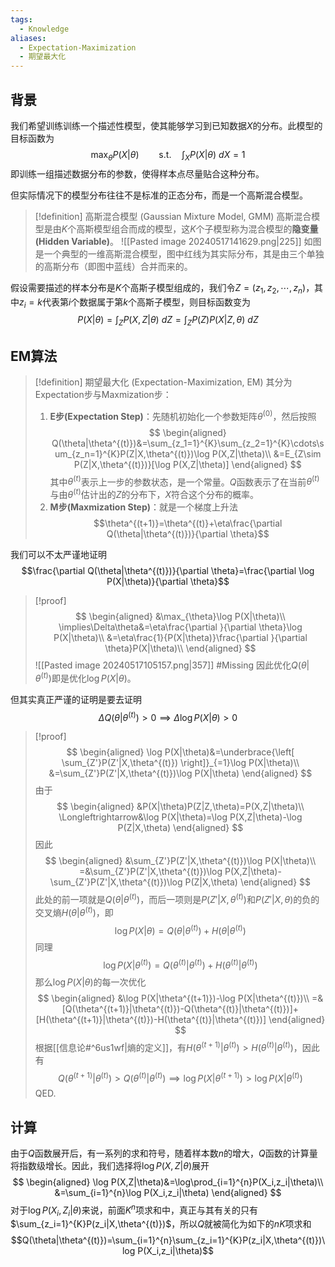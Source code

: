 ```yaml
---
tags:
  - Knowledge
aliases:
  - Expectation-Maximization
  - 期望最大化
---
```

## 背景
我们希望训练训练一个描述性模型，使其能够学习到已知数据$X$的分布。此模型的目标函数为
$$\max_{\theta}P(X|\theta)\qquad\text{s.t.}\quad\int_{X}P(X|\theta)\ dX=1$$
即训练一组描述数据分布的参数，使得样本点尽量贴合这种分布。

但实际情况下的模型分布往往不是标准的正态分布，而是一个高斯混合模型。
> [!definition] 高斯混合模型 (Gaussian Mixture Model, GMM)
> 高斯混合模型是由$K$个高斯模型组合而成的模型，这$K$个子模型称为混合模型的**隐变量(Hidden Variable)**。
> ![[Pasted image 20240517141629.png|225]]
> 如图是一个典型的一维高斯混合模型，图中红线为其实际分布，其是由三个单独的高斯分布（即图中蓝线）合并而来的。

假设需要描述的样本分布是$K$个高斯子模型组成的，我们令$Z=(z_1,z_2,\cdots,z_{n})$，其中$z_i=k$代表第$i$个数据属于第$k$个高斯子模型，则目标函数变为
$$P(X|\theta)=\int_{Z}P(X,Z|\theta)\ dZ=\int_{Z}P(Z)P(X|Z,\theta)\ dZ$$
## EM算法
> [!definition] 期望最大化 (Expectation-Maximization, EM)
> 其分为Expectation步与Maxmization步：
> 1. **E步(Expectation Step)**：先随机初始化一个参数矩阵$\theta^{(0)}$，然后按照
> 	$$
> 	\begin{aligned}
> 	Q(\theta|\theta^{(t)})&=\sum_{z_1=1}^{K}\sum_{z_2=1}^{K}\cdots\sum_{z_n=1}^{K}P(Z|X,\theta^{(t)})\log P(X,Z|\theta)\\
> 	&=E_{Z\sim P(Z|X,\theta^{(t)})}[\log P(X,Z|\theta)]
> 	\end{aligned}
> 	$$
> 	其中$\theta^{(t)}$表示上一步的参数状态，是一个常量。$Q$函数表示了在当前$\theta^{(t)}$与由$\theta^{(t)}$估计出的$Z$的分布下，$X$符合这个分布的概率。
> 1. **M步(Maxmization Step)**：就是一个梯度上升法
> 	$$\theta^{(t+1)}=\theta^{(t)}+\eta\frac{\partial Q(\theta|\theta^{(t)})}{\partial \theta}$$

我们可以不太严谨地证明
$$\frac{\partial Q(\theta|\theta^{(t)})}{\partial \theta}=\frac{\partial \log P(X|\theta)}{\partial \theta}$$
> [!proof] 
> $$
> \begin{aligned}
> &\max_{\theta}\log P(X|\theta)\\
> \implies\Delta\theta&=\eta\frac{\partial }{\partial \theta}\log P(X|\theta)\\
> &=\eta\frac{1}{P(X|\theta)}\frac{\partial }{\partial \theta}P(X|\theta)\\
> \end{aligned}
> $$
> ![[Pasted image 20240517105157.png|357]] #Missing 
> 因此优化$Q(\theta|\theta^{(t)})$即是优化$\log P(X|\theta)$。

但其实真正严谨的证明是要去证明
$$\Delta Q(\theta|\theta^{(t)})>0\implies\Delta\log P(X|\theta)>0$$
> [!proof] 
> $$
> \begin{aligned}
> \log P(X|\theta)&=\underbrace{\left[ \sum_{Z'}P(Z'|X,\theta^{(t)}) \right]}_{=1}\log P(X|\theta)\\
> &=\sum_{Z'}P(Z'|X,\theta^{(t)})\log P(X|\theta)
> \end{aligned}
> $$
> 由于
> $$
> \begin{aligned}
> &P(X|\theta)P(Z|Z,\theta)=P(X,Z|\theta)\\
> \Longleftrightarrow&\log P(X|\theta)=\log P(X,Z|\theta)-\log P(Z|X,\theta)
> \end{aligned}
> $$
> 因此
> $$
> \begin{aligned}
> &\sum_{Z'}P(Z'|X,\theta^{(t)})\log P(X|\theta)\\
> =&\sum_{Z'}P(Z'|X,\theta^{(t)})\log P(X,Z|\theta)-\sum_{Z'}P(Z'|X,\theta^{(t)})\log P(Z|X,\theta)
> \end{aligned}
> $$
> 此处的前一项就是$Q(\theta|\theta^{(t)})$，而后一项则是$P(Z'|X,\theta^{(t)})$和$P(Z'|X,\theta)$的负的交叉熵$H(\theta|\theta^{(t)})$，即
> $$\log P(X|\theta)=Q(\theta|\theta^{(t)})+H(\theta|\theta^{(t)})$$
> 同理
> $$\log P(X|\theta^{(t)})=Q(\theta^{(t)}|\theta^{(t)})+H(\theta^{(t)}|\theta^{(t)})$$
> 那么$\log P(X|\theta)$的每一次优化
> $$
> \begin{aligned}
> &\log P(X|\theta^{(t+1)})-\log P(X|\theta^{(t)})\\
> =&[Q(\theta^{(t+1)}|\theta^{(t)})-Q(\theta^{(t)}|\theta^{(t)})]+[H(\theta^{(t+1)}|\theta^{(t)})-H(\theta^{(t)}|\theta^{(t)})]
> \end{aligned}
> $$
> 根据[[信息论#^6us1wf|熵的定义]]，有$H(\theta^{(t+1)}|\theta^{(t)})>H(\theta^{(t)}|\theta^{(t)})$，因此有
> $$Q(\theta^{(t+1)}|\theta^{(t)})>Q(\theta^{(t)}|\theta^{(t)})\implies\log P(X|\theta^{(t+1)})>\log P(X|\theta^{(t)})$$
> QED.
## 计算
由于$Q$函数展开后，有一系列的求和符号，随着样本数$n$的增大，$Q$函数的计算量将指数级增长。因此，我们选择将$\log P(X,Z|\theta)$展开
$$
\begin{aligned}
\log P(X,Z|\theta)&=\log\prod_{i=1}^{n}P(X_i,z_i|\theta)\\
&=\sum_{i=1}^{n}\log P(X_i,z_i|\theta)
\end{aligned}
$$
对于$\log P(X_i,Z_i|\theta)$来说，前面$K^n$项求和中，真正与其有关的只有$\sum_{z_i=1}^{K}P(z_i|X,\theta^{(t)})$，所以$Q$就被简化为如下的$nK$项求和
$$Q(\theta|\theta^{(t)})=\sum_{i=1}^{n}\sum_{z_i=1}^{K}P(z_i|X,\theta^{(t)})\log P(X_i,z_i|\theta)$$
